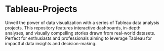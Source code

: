 # Tableau-Projects
Unveil the power of data visualization with a series of Tableau data analysis projects. This repository features interactive dashboards, in-depth analyses, and visually compelling stories drawn from real-world datasets. Perfect for enthusiasts and professionals aiming to leverage Tableau for impactful data insights and decision-making.

